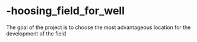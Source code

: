 # -hoosing_field_for_well
The goal of the project is to choose the most advantageous location for the development of the field
